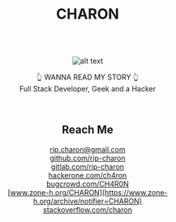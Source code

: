 <div align="center">
<h1> CHARON </h1>
  
</br></br>

![alt text](https://m.media-amazon.com/images/I/81LSP0rGz1L._SS500_.jpg)

👆 WANNA READ MY STORY 👆
</br>
Full Stack Developer, Geek and a Hacker 

</br>

## Reach Me 
[rip.charon@gmail.com](mailto:rip.charon@gmail.com)
</br>
[github.com/rip-charon](https://github.com/rip-charon)
</br>
[gitlab.com/rip-charon](https://gitlab.com/rip-charon)
</br>
[hackerone.com/ch4ron](https://hackerone.com/ch4ron/)
</br>
[bugcrowd.com/CH4R0N](https://bugcrowd.com/CH4R0N)
</br>
[www.zone-h.org/CHARON](https://www.zone-h.org/archive/notifier=CHARON)
</br>
[stackoverflow.com/charon](https://stackexchange.com/users/22479330/charon)


</div>
